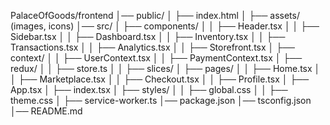 PalaceOfGoods/frontend
│── public/
│   ├── index.html
│   ├── assets/ (images, icons)
│── src/
│   ├── components/
│   │   ├── Header.tsx
│   │   ├── Sidebar.tsx
│   │   ├── Dashboard.tsx
│   │   ├── Inventory.tsx
│   │   ├── Transactions.tsx
│   │   ├── Analytics.tsx
│   │   ├── Storefront.tsx
│   ├── context/
│   │   ├── UserContext.tsx
│   │   ├── PaymentContext.tsx
│   ├── redux/
│   │   ├── store.ts
│   │   ├── slices/
│   ├── pages/
│   │   ├── Home.tsx
│   │   ├── Marketplace.tsx
│   │   ├── Checkout.tsx
│   │   ├── Profile.tsx
│   ├── App.tsx
│   ├── index.tsx
│   ├── styles/
│   │   ├── global.css
│   │   ├── theme.css
│   ├── service-worker.ts
│── package.json
│── tsconfig.json
│── README.md
